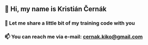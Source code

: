 ## 👋 Hi, my name is Kristián Černák
### 👀 Let me share a little bit of my training code with you
### 📫 You can reach me via e-mail: cernak.kiko@gmail.com

<!---
kilocharlie96/kilocharlie96 is a ✨ special ✨ repository because its `README.md` (this file) appears on your GitHub profile.
You can click the Preview link to take a look at your changes.
--->
